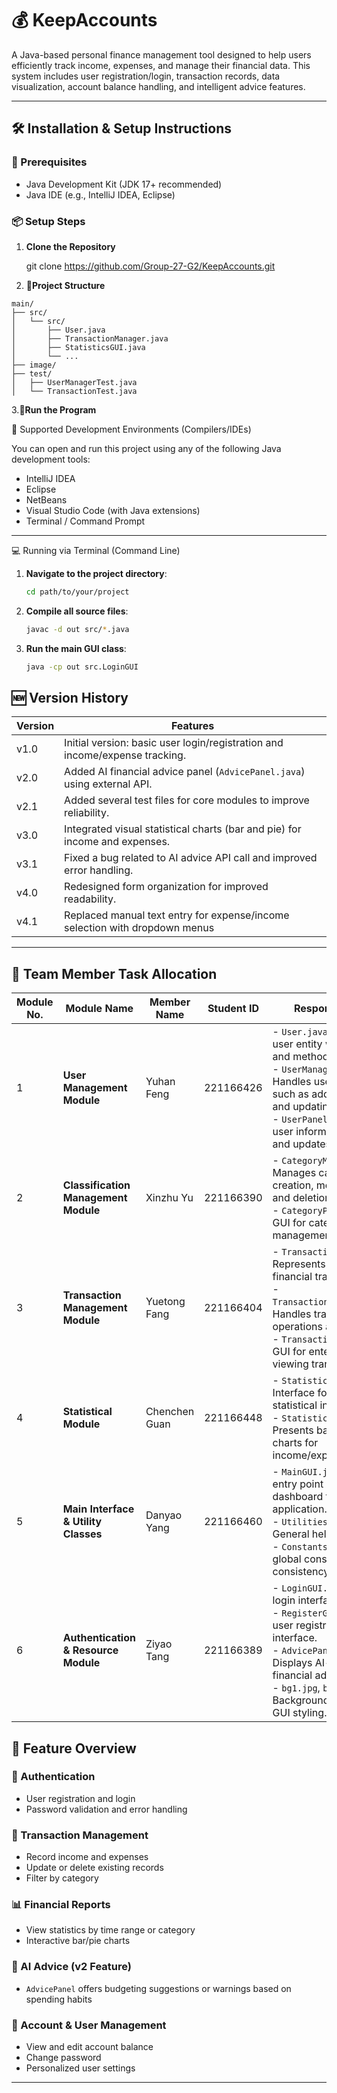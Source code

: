 # 💰 KeepAccounts

A Java-based personal finance management tool designed to help users efficiently track income, expenses, and manage their financial data. This system includes user registration/login, transaction records, data visualization, account balance handling, and intelligent advice features.

---

## 🛠️ Installation & Setup Instructions

### 📌 Prerequisites
- Java Development Kit (JDK 17+ recommended)
- Java IDE (e.g., IntelliJ IDEA, Eclipse)

### 📦 Setup Steps

1. **Clone the Repository**

   git clone https://github.com/Group-27-G2/KeepAccounts.git

2. **📂Project Structure**

```
main/
├── src/
│   └── src/
│       ├── User.java
│       ├── TransactionManager.java
│       ├── StatisticsGUI.java
│       └── ...
├── image/
├── test/
│   ├── UserManagerTest.java
│   └── TransactionTest.java
```

3.**🚀Run the Program**

🧰 Supported Development Environments (Compilers/IDEs)

You can open and run this project using any of the following Java development tools:

* IntelliJ IDEA
* Eclipse
* NetBeans
* Visual Studio Code (with Java extensions)
* Terminal / Command Prompt

---

💻 Running via Terminal (Command Line)

1. **Navigate to the project directory**:

   ```bash
   cd path/to/your/project
   ```

2. **Compile all source files**:

   ```bash
   javac -d out src/*.java
   ```

3. **Run the main GUI class**:

   ```bash
   java -cp out src.LoginGUI
   ```


## 🆕 Version History

| Version | Features                                                                    |
| ------- | --------------------------------------------------------------------------- |
| v1.0    | Initial version: basic user login/registration and income/expense tracking. |
| v2.0    | Added AI financial advice panel (`AdvicePanel.java`) using external API.    |
| v2.1    | Added several test files for core modules to improve reliability.           |
| v3.0    | Integrated visual statistical charts (bar and pie) for income and expenses. |
| v3.1    | Fixed a bug related to AI advice API call and improved error handling.      |
| v4.0    | Redesigned form organization for improved readability.                      |
| v4.1    | Replaced manual text entry for expense/income selection with dropdown menus |
---

## 👥 Team Member Task Allocation

| Module No. | Module Name                          | Member Name   | Student ID | Responsibilities                                                                                                                                                                                                                  |
| ---------- | ------------------------------------ | ------------- | ---------- | --------------------------------------------------------------------------------------------------------------------------------------------------------------------------------------------------------------------------------- |
| 1          | **User Management Module**           | Yuhan Feng    | 221166426  | - `User.java`: Defines the user entity with attributes and methods.<br>- `UserManager.java`: Handles user operations such as adding, deleting, and updating.<br>- `UserPanel.java`: GUI for user information display and updates. |
| 2          | **Classification Management Module** | Xinzhu Yu     | 221166390  | - `CategoryManager.java`: Manages category creation, modification, and deletion.<br>- `CategoryPanel.java`: GUI for category management.                                                                                          |
| 3          | **Transaction Management Module**    | Yuetong Fang  | 221166404  | - `Transaction.java`: Represents individual financial transactions.<br>- `TransactionManager.java`: Handles transaction operations and logic.<br>- `TransactionPanel.java`: GUI for entering and viewing transactions.            |
| 4          | **Statistical Module**               | Chenchen Guan | 221166448  | - `StatisticsGUI.java`: Interface for displaying statistical information.<br>- `StatisticsPanel.java`: Presents bar and pie charts for income/expense data.                                                                       |
| 5          | **Main Interface & Utility Classes** | Danyao Yang   | 221166460  | - `MainGUI.java`: Main entry point and dashboard for the application.<br>- `Utilities.java`: General helper functions.<br>- `Constants.java`: Stores global constants for consistency.                                            |
| 6          | **Authentication & Resource Module** | Ziyao Tang    | 221166389  | - `LoginGUI.java`: User login interface.<br>- `RegisterGUI.java`: New user registration interface.<br>- `AdvicePanel.java`: Displays AI-based financial advice.<br>- `bg1.jpg`, `bg3.jpg`: Background images for GUI styling.     |


## 🚀 Feature Overview

### 🔐 Authentication

* User registration and login
* Password validation and error handling

### 💸 Transaction Management

* Record income and expenses
* Update or delete existing records
* Filter by category

### 📊 Financial Reports

* View statistics by time range or category
* Interactive bar/pie charts

### 🧠 AI Advice (v2 Feature)

* `AdvicePanel` offers budgeting suggestions or warnings based on spending habits

### 🏦 Account & User Management

* View and edit account balance
* Change password
* Personalized user settings


---






